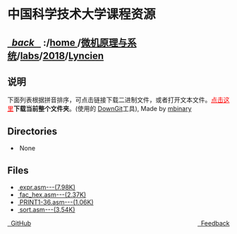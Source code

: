 
<!--
<head>
    <meta http-equiv="content-type" content="text/html; charset=utf-8">
    <title> 中国科学技术大学课程资源</title>
</head>
-->
# 中国科学技术大学课程资源

<div>
  <h2>
    <a href="../index.html">&nbsp;&nbsp;<i class="fa fa-level-up">back </i>&nbsp;&nbsp;</a>
    :/<a href="../../../../index.html">home <i class="fa fa-home"></i></a>/<a href="../../../index.html">微机原理与系统</a>/<a href="../../index.html">labs</a>/<a href="../index.html">2018</a>/<a href="index.html">Lyncien</a>
  </h2>
</div>

## 说明
下面列表根据拼音排序，可点击链接下载二进制文件，或者打开文本文件。<a href="http://downgit.zhoudaxiaa.com/#/home?url=https://github.com/USTC-Resource/USTC-Course/tree/master/微机原理与系统/labs/2018/Lyncien" style="color:red" target="_black">点击这里</a>**下载当前整个文件夹**。(使用的 [DownGit](http://downgit.zhoudaxiaa.com)工具), Made by [mbinary](https://mbinary.xyz)

## Directories
<ul><li><i class="fa fa-meh-o"></i>&nbsp;None</li></ul>

## Files
<ul><li><a href="https://raw.githubusercontent.com/USTC-Resource/USTC-Course/master/微机原理与系统/labs/2018/Lyncien/expr.asm"><i class="fa fa-pencil-square-o"></i>&nbsp;expr.asm---(7.98K)</a></li>
<li><a href="https://raw.githubusercontent.com/USTC-Resource/USTC-Course/master/微机原理与系统/labs/2018/Lyncien/fac_hex.asm"><i class="fa fa-pencil-square-o"></i>&nbsp;fac_hex.asm---(2.37K)</a></li>
<li><a href="https://raw.githubusercontent.com/USTC-Resource/USTC-Course/master/微机原理与系统/labs/2018/Lyncien/PRINT1-36.asm"><i class="fa fa-pencil-square-o"></i>&nbsp;PRINT1-36.asm---(1.06K)</a></li>
<li><a href="https://raw.githubusercontent.com/USTC-Resource/USTC-Course/master/微机原理与系统/labs/2018/Lyncien/sort.asm"><i class="fa fa-pencil-square-o"></i>&nbsp;sort.asm---(3.54K)</a></li></ul>

<div style="text-decration:underline;display:inline">
  <a href="https://github.com/USTC-Resource/USTC-Course.git" target="_blank" rel="external"><i class="fa fa-github"></i>&nbsp; GitHub</a>
  <a href="mailto:&#122;huheqin1@gmail?subject=反馈与建议" style="float:right" target="_blank" rel="external"><i class="fa fa-envelope"></i>&nbsp; Feedback</a>
</div>



